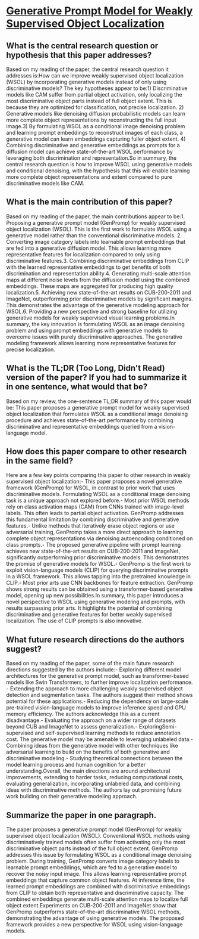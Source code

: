 # [Generative Prompt Model for Weakly Supervised Object Localization](https://arxiv.org/abs/2307.09756)

## What is the central research question or hypothesis that this paper addresses?

Based on my reading of the paper, the central research question it addresses is:How can we improve weakly supervised object localization (WSOL) by incorporating generative models instead of only using discriminative models? The key hypotheses appear to be:1) Discriminative models like CAM suffer from partial object activation, only localizing the most discriminative object parts instead of full object extent. This is because they are optimized for classification, not precise localization. 2) Generative models like denoising diffusion probabilistic models can learn more complete object representations by reconstructing the full input image.3) By formulating WSOL as a conditional image denoising problem and learning prompt embeddings to reconstruct images of each class, a generative model can learn embeddings capturing fuller object extent. 4) Combining discriminative and generative embeddings as prompts for a diffusion model can achieve state-of-the-art WSOL performance by leveraging both discrimination and representation.So in summary, the central research question is how to improve WSOL using generative models and conditional denoising, with the hypothesis that this will enable learning more complete object representations and extent compared to pure discriminative models like CAM.


## What is the main contribution of this paper?

Based on my reading of the paper, the main contributions appear to be:1. Proposing a generative prompt model (GenPromp) for weakly supervised object localization (WSOL). This is the first work to formulate WSOL using a generative model rather than the conventional discriminative models. 2. Converting image category labels into learnable prompt embeddings that are fed into a generative diffusion model. This allows learning more representative features for localization compared to only using discriminative features.3. Combining discriminative embeddings from CLIP with the learned representative embeddings to get benefits of both discrimination and representation ability.4. Generating multi-scale attention maps at different noise levels from the diffusion model using the combined embeddings. These maps are aggregated for producing high quality localization.5. Achieving new state-of-the-art results on CUB-200-2011 and ImageNet, outperforming prior discriminative models by significant margins. This demonstrates the advantage of the generative modeling approach for WSOL.6. Providing a new perspective and strong baseline for utilizing generative models for weakly supervised visual learning problems.In summary, the key innovation is formulating WSOL as an image denoising problem and using prompt embeddings with generative models to overcome issues with purely discriminative approaches. The generative modeling framework allows learning more representative features for precise localization.


## What is the TL;DR (Too Long, Didn't Read) version of the paper? If you had to summarize it in one sentence, what would that be?

Based on my review, the one-sentence TL;DR summary of this paper would be: This paper proposes a generative prompt model for weakly supervised object localization that formulates WSOL as a conditional image denoising procedure and achieves state-of-the-art performance by combining discriminative and representative embeddings queried from a vision-language model.


## How does this paper compare to other research in the same field?

Here are a few key points comparing this paper to other research in weakly supervised object localization:- This paper proposes a novel generative framework (GenPromp) for WSOL, in contrast to prior work that uses discriminative models. Formulating WSOL as a conditional image denoising task is a unique approach not explored before.- Most prior WSOL methods rely on class activation maps (CAM) from CNNs trained with image-level labels. This often leads to partial object activation. GenPromp addresses this fundamental limitation by combining discriminative and generative features.- Unlike methods that iteratively erase object regions or use adversarial training, GenPromp takes a more direct approach to learning complete object representations via denoising autoencoding conditioned on class prompts.- The proposed generative pipeline with prompt learning achieves new state-of-the-art results on CUB-200-2011 and ImageNet, significantly outperforming prior discriminative models. This demonstrates the promise of generative models for WSOL.- GenPromp is the first work to exploit vision-language models (CLIP) for querying discriminative prompts in a WSOL framework. This allows tapping into the pretrained knowledge in CLIP.- Most prior arts use CNN backbones for feature extraction. GenPromp shows strong results can be obtained using a transformer-based generative model, opening up new possibilities.In summary, this paper introduces a novel perspective to WSOL using generative modeling and prompts, with results surpassing prior arts. It highlights the potential of combining discriminative and generative features for better weakly supervised localization. The use of CLIP prompts is also innovative.


## What future research directions do the authors suggest?

Based on my reading of the paper, some of the main future research directions suggested by the authors include:- Exploring different model architectures for the generative prompt model, such as transformer-based models like Swin Transformers, to further improve localization performance. - Extending the approach to more challenging weakly supervised object detection and segmentation tasks. The authors suggest their method shows potential for these applications.- Reducing the dependency on large-scale pre-trained vision-language models to improve inference speed and GPU memory efficiency. The authors acknowledge this as a current disadvantage.- Evaluating the approach on a wider range of datasets beyond CUB and ImageNet to assess generalization.- ExploringSemi-supervised and self-supervised learning methods to reduce annotation cost. The generative model may be amenable to leveraging unlabeled data.- Combining ideas from the generative model with other techniques like adversarial learning to build on the benefits of both generative and discriminative modeling.- Studying theoretical connections between the model learning process and human cognition for a better understanding.Overall, the main directions are around architectural improvements, extending to harder tasks, reducing computational costs, evaluating generalization, incorporating unlabeled data, and combining ideas with discriminative methods. The authors lay out promising future work building on their generative modeling approach.


## Summarize the paper in one paragraph.

The paper proposes a generative prompt model (GenPromp) for weakly supervised object localization (WSOL). Conventional WSOL methods using discriminatively trained models often suffer from activating only the most discriminative object parts instead of the full object extent. GenPromp addresses this issue by formulating WSOL as a conditional image denoising problem. During training, GenPromp converts image category labels to learnable prompt embeddings, which are fed to a generative model to recover the noisy input image. This allows learning representative prompt embeddings that capture common object features. At inference time, the learned prompt embeddings are combined with discriminative embeddings from CLIP to obtain both representative and discriminative capacity. The combined embeddings generate multi-scale attention maps to localize full object extent.Experiments on CUB-200-2011 and ImageNet show that GenPromp outperforms state-of-the-art discriminative WSOL methods, demonstrating the advantage of using generative models. The proposed framework provides a new perspective for WSOL using vision-language models.
